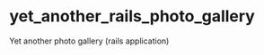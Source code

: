 yet_another_rails_photo_gallery
===============================

Yet another photo gallery (rails application)

